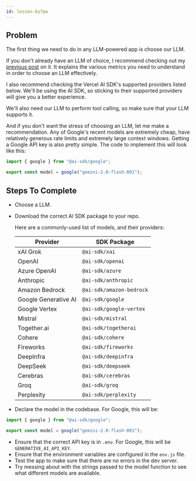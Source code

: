 ```yaml
---
id: lesson-6y7pw
---
```


## Problem

The first thing we need to do in any LLM-powered app is choose our LLM.

If you don't already have an LLM of choice, I recommend checking out my [previous post](https://www.aihero.dev/how-to-choose-an-llm) on it. It explains the various metrics you need to understand in order to choose an LLM effectively.

I also recommend checking the Vercel AI SDK's supported providers listed below. We'll be using the AI SDK, so sticking to their supported providers will give you a better experience.

We'll also need our LLM to perform tool calling, so make sure that your LLM supports it.

And if you don't want the stress of choosing an LLM, let me make a recommendation. Any of Google's recent models are extremely cheap, have relatively generous rate limits and extremely large context windows. Getting a Google API key is also pretty simple. The code to implement this will look like this:

```ts
import { google } from "@ai-sdk/google";

export const model = google("gemini-2.0-flash-001");
```

## Steps To Complete

- Choose a LLM.
- Download the correct AI SDK package to your repo.

  Here are a commonly-used list of models, and their providers:

  | Provider             | SDK Package              |
  | -------------------- | ------------------------ |
  | xAI Grok             | `@ai-sdk/xai`            |
  | OpenAI               | `@ai-sdk/openai`         |
  | Azure OpenAI         | `@ai-sdk/azure`          |
  | Anthropic            | `@ai-sdk/anthropic`      |
  | Amazon Bedrock       | `@ai-sdk/amazon-bedrock` |
  | Google Generative AI | `@ai-sdk/google`         |
  | Google Vertex        | `@ai-sdk/google-vertex`  |
  | Mistral              | `@ai-sdk/mistral`        |
  | Together.ai          | `@ai-sdk/togetherai`     |
  | Cohere               | `@ai-sdk/cohere`         |
  | Fireworks            | `@ai-sdk/fireworks`      |
  | DeepInfra            | `@ai-sdk/deepinfra`      |
  | DeepSeek             | `@ai-sdk/deepseek`       |
  | Cerebras             | `@ai-sdk/cerebras`       |
  | Groq                 | `@ai-sdk/groq`           |
  | Perplexity           | `@ai-sdk/perplexity`     |

- Declare the model in the codebase. For Google, this will be:

```ts
import { google } from "@ai-sdk/google";

export const model = google("gemini-2.0-flash-001");
```

- Ensure that the correct API key is in `.env`. For Google, this will be `GENERATIVE_AI_API_KEY`.
- Ensure that the environment variables are configured in the `env.js` file.
- Test the app to make sure that there are no errors in the dev server.
- Try messing about with the strings passed to the model function to see what different models are available.
